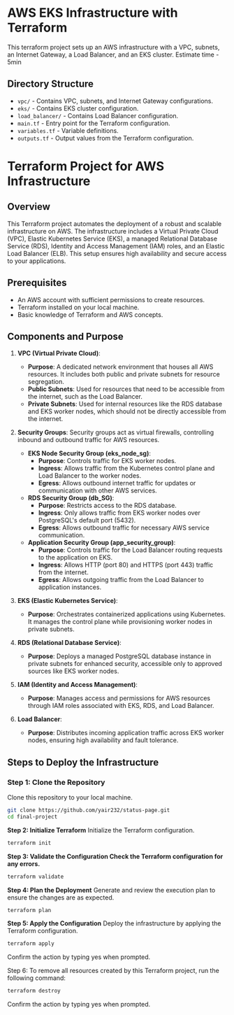 # AWS EKS Infrastructure with Terraform

This terraform project sets up an AWS infrastructure with a VPC, subnets, an Internet Gateway, a Load Balancer, and an EKS cluster.
Estimate time - 5min

## Directory Structure
- `vpc/` - Contains VPC, subnets, and Internet Gateway configurations.
- `eks/` - Contains EKS cluster configuration.
- `load_balancer/` - Contains Load Balancer configuration.
- `main.tf` - Entry point for the Terraform configuration.
- `variables.tf` - Variable definitions.
- `outputs.tf` - Output values from the Terraform configuration.

# Terraform Project for AWS Infrastructure

## Overview
This Terraform project automates the deployment of a robust and scalable infrastructure on AWS. The infrastructure includes a Virtual Private Cloud (VPC), Elastic Kubernetes Service (EKS), a managed Relational Database Service (RDS), Identity and Access Management (IAM) roles, and an Elastic Load Balancer (ELB). This setup ensures high availability and secure access to your applications.

## Prerequisites
- An AWS account with sufficient permissions to create resources.
- Terraform installed on your local machine.
- Basic knowledge of Terraform and AWS concepts.

## Components and Purpose
1. **VPC (Virtual Private Cloud)**:
   - **Purpose**: A dedicated network environment that houses all AWS resources. It includes both public and private subnets for resource segregation.
   - **Public Subnets**: Used for resources that need to be accessible from the internet, such as the Load Balancer.
   - **Private Subnets**: Used for internal resources like the RDS database and EKS worker nodes, which should not be directly accessible from the internet.

2. **Security Groups**:
   Security groups act as virtual firewalls, controlling inbound and outbound traffic for AWS resources.
   - **EKS Node Security Group (eks_node_sg)**:
     - **Purpose**: Controls traffic for EKS worker nodes.
     - **Ingress**: Allows traffic from the Kubernetes control plane and Load Balancer to the worker nodes.
     - **Egress**: Allows outbound internet traffic for updates or communication with other AWS services.
   - **RDS Security Group (db_SG)**:
     - **Purpose**: Restricts access to the RDS database.
     - **Ingress**: Only allows traffic from EKS worker nodes over PostgreSQL's default port (5432).
     - **Egress**: Allows outbound traffic for necessary AWS service communication.
   - **Application Security Group (app_security_group)**:
     - **Purpose**: Controls traffic for the Load Balancer routing requests to the application on EKS.
     - **Ingress**: Allows HTTP (port 80) and HTTPS (port 443) traffic from the internet.
     - **Egress**: Allows outgoing traffic from the Load Balancer to application instances.

3. **EKS (Elastic Kubernetes Service)**:
   - **Purpose**: Orchestrates containerized applications using Kubernetes. It manages the control plane while provisioning worker nodes in private subnets.

4. **RDS (Relational Database Service)**:
   - **Purpose**: Deploys a managed PostgreSQL database instance in private subnets for enhanced security, accessible only to approved sources like EKS worker nodes.

5. **IAM (Identity and Access Management)**:
   - **Purpose**: Manages access and permissions for AWS resources through IAM roles associated with EKS, RDS, and Load Balancer.

6. **Load Balancer**:
   - **Purpose**: Distributes incoming application traffic across EKS worker nodes, ensuring high availability and fault tolerance.

## Steps to Deploy the Infrastructure

### Step 1: Clone the Repository
Clone this repository to your local machine.
```bash
git clone https://github.com/yair232/status-page.git
cd final-project
```
**Step 2: Initialize Terraform**
Initialize the Terraform configuration.

```bash
terraform init
```
**Step 3: Validate the Configuration
Check the Terraform configuration for any errors.**
```bash
terraform validate
```
**Step 4: Plan the Deployment**
Generate and review the execution plan to ensure the changes are as expected.

```bash
terraform plan
```
**Step 5: Apply the Configuration**
Deploy the infrastructure by applying the Terraform configuration.

```bash
terraform apply
```
Confirm the action by typing yes when prompted.

Step 6: To remove all resources created by this Terraform project, run the following command:
```bash
terraform destroy
```
Confirm the action by typing yes when prompted.
